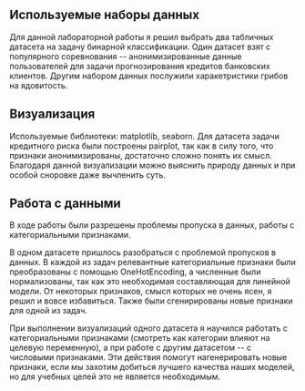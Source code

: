 ## Используемые наборы данных

Для данной лабораторной работы я решил выбрать два табличных датасета на задачу бинарной классификации. Один датасет взят с популярного соревнования -- анонимизированные данные пользователей для задачи прогнозирования кредитов банковских клиентов. Другим набором данных послужили харакетристики грибов на ядовитость.

## Визуализация

Используемые библиотеки: matplotlib, seaborn.
Для датасета задачи кредитного риска были построены pairplot, так как в силу того, что признаки анонимизированы, достаточно сложно понять их смысл. Благодаря данной визуализации можно выяснить природу данных и при особой сноровке даже вычленить суть.

## Работа с данными

В ходе работы были разрешены проблемы пропуска в данных, работы с категориальными признаками.

В одном датасете пришлось разобраться с проблемой пропусков в данных. В каждой из задач релевантные категориальные признаки были преобразованы с помощью OneHotEncoding, а численные были нормализованы, так как это необходимая составляющая для линейной модели. От некоторых признаков, смысл которых не очень ясен, я решил и вовсе избавиться. Также были сгенирированы новые признаки для одной из задач.

При выполнении визуализаций одного датасета я научился работать с категориальными признаками (смотреть как категории влияют на целевую переменную), а при работе с другим датасетом -- с числовыми признаками. Эти действия помогут нагенерировать новые признаки, если мы захотим добиться лучшего качества наших моделей, но для учебных целей это не является необходимым.
